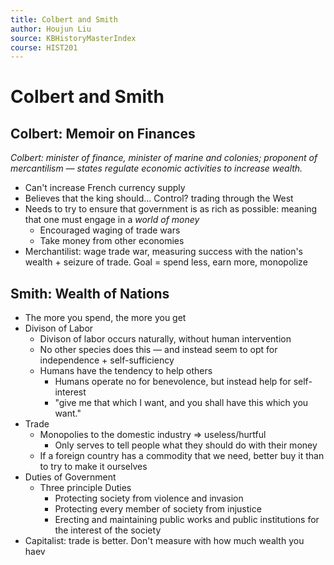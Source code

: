 ```yaml
---
title: Colbert and Smith
author: Houjun Liu
source: KBHistoryMasterIndex
course: HIST201
---
```


# Colbert and Smith
## Colbert: Memoir on Finances
*Colbert: minister of finance, minister of marine and colonies; proponent of mercantilism — states regulate economic activities to increase wealth.*

* Can't increase French currency supply
* Believes that the king should... Control? trading through the West
* Needs to try to ensure that government is as rich as possible: meaning that one must engage in a *world of money*
	* Encouraged waging of trade wars
	* Take money from other economies
* Merchantilist: wage trade war, measuring success with the nation's wealth + seizure of trade. Goal = spend less, earn more, monopolize

## Smith: Wealth of Nations
* The more you spend, the more you get
* Divison of Labor
	* Divison of labor occurs naturally, without human intervention
	* No other species does this — and instead seem to opt for independence + self-sufficiency
	* Humans have the tendency to help others
		* Humans operate no for benevolence, but instead help for self-interest
		* "give me that which I want, and you shall have this which you want."
* Trade
	* Monopolies to the domestic industry => useless/hurtful
		* Only serves to tell people what they should do with their money
	* If a foreign country has a commodity that we need, better buy it than to try to make it ourselves
* Duties of Government
	* Three principle Duties
		* Protecting society from violence and invasion
		* Protecting every member of society from injustice 
		* Erecting and maintaining public works and public institutions for the interest of the society
* Capitalist: trade is better. Don't measure with how much wealth you haev		
		
